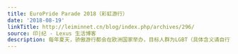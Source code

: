 ```yaml
---
title: EuroPride Parade 2018（彩虹游行）
date: '2018-08-19'
linkTitle: http://leiminnet.cn/blog/index.php/archives/296/
source: 印|纪 - Lexus 生活博客
description: 每年夏天，骄傲游行都会在欧洲国家举办，目标人群为LGBT（具体含义请自行百度），旨在宣扬人权平等等价值观念，再具体的内容请再百度查询，而且对这个问题的争议性也请参考知乎等社区的讨论，在这里不做赘...
---
```

